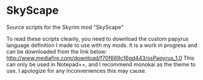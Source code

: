 # SkyScape
Source scripts for the Skyrim mod "SkyScape"

To read these scripts cleanly, you need to download the custom papyrus language definition I made to use with my mods. 
It is a work in progress and can be downloaded from the link below:
http://www.mediafire.com/download/f70f669c16gd443/ssPapyrus_1.0
This can only be used in Notepad++, and I recommend monokai as the theme to use. 
I apologize for any inconveniences this may cause.
